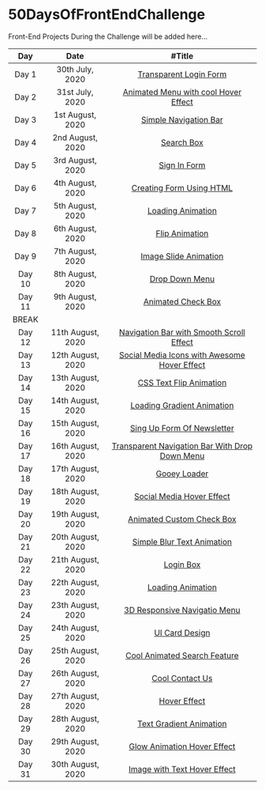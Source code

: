 # 50DaysOfFrontEndChallenge

Front-End Projects During the Challenge will be added here...

|  Day   |       Date        |                                           #Title                                            |
| :----: | :---------------: | :-----------------------------------------------------------------------------------------: |
| Day 1  |  30th July, 2020  |             [Transparent Login Form](https://codepen.io/aakrity17/pen/PoZrezr)              |
| Day 2  |  31st July, 2020  |      [Animated Menu with cool Hover Effect](https://codepen.io/aakrity17/pen/mdVNJJJ)       |
| Day 3  | 1st August, 2020  |              [Simple Navigation Bar](https://codepen.io/aakrity17/pen/wvMVyYq)              |
| Day 4  | 2nd August, 2020  |                   [Search Box](https://codepen.io/aakrity17/pen/gOPVNWX)                    |
| Day 5  | 3rd August, 2020  |                  [Sign In Form](https://codepen.io/aakrity17/pen/MWygvOe)                   |
| Day 6  | 4th August, 2020  |            [Creating Form Using HTML](https://codepen.io/aakrity17/pen/ExKYePg)             |
| Day 7  | 5th August, 2020  |                [Loading Animation](https://codepen.io/aakrity17/pen/MWyWrWM)                |
| Day 8  | 6th August, 2020  |                 [Flip Animation](https://codepen.io/aakrity17/pen/rNeaBem)                  |
| Day 9  | 7th August, 2020  |            [Image Slide Animation](https://codepen.io/aakrity17/details/bGpNYjo)            |
| Day 10 | 8th August, 2020  |                 [Drop Down Menu](https://codepen.io/aakrity17/pen/vYGOYOq)                  |
| Day 11 | 9th August, 2020  |               [Animated Check Box](https://codepen.io/aakrity17/pen/MWywjxg)                |
| BREAK  |
| Day 12 | 11th August, 2020 |    [Navigation Bar with Smooth Scroll Effect](https://codepen.io/aakrity17/pen/ZEWbWYz)     |
| Day 13 | 12th August, 2020 |  [Social Media Icons with Awesome Hover Effect](https://codepen.io/aakrity17/pen/qBZOvGg)   |
| Day 14 | 13th August, 2020 |             [CSS Text Flip Animation](https://codepen.io/aakrity17/pen/ExKPLmG)             |
| Day 15 | 14th August, 2020 |           [Loading Gradient Animation](https://codepen.io/aakrity17/pen/MWyyYdP)            |
| Day 16 | 15th August, 2020 |           [Sing Up Form Of Newsletter](https://codepen.io/aakrity17/pen/mdPPqPK)            |
| Day 17 | 16th August, 2020 | [Transparent Navigation Bar With Drop Down Menu ](https://codepen.io/aakrity17/pen/eYZZXpN) |
| Day 18 | 17th August, 2020 |                  [Gooey Loader](https://codepen.io/aakrity17/pen/OJNXPGb)                   |
| Day 19 | 18th August, 2020 |            [Social Media Hover Effect](https://codepen.io/aakrity17/pen/abNZRLg)            |
| Day 20 | 19th August, 2020 |            [Animated Custom Check Box](https://codepen.io/aakrity17/pen/RwaGxEz)            |
| Day 21 | 20th August, 2020 |           [Simple Blur Text Animation](https://codepen.io/aakrity17/pen/abNmgep)            |
| Day 22 | 21th August, 2020 |                    [Login Box](https://codepen.io/aakrity17/pen/abNBGzB)                    |
| Day 23 | 22th August, 2020 |                [Loading Animation](https://codepen.io/aakrity17/pen/wvGobgM)                |
| Day 24 | 23th August, 2020 |          [3D Responsive Navigatio Menu](https://codepen.io/aakrity17/pen/PoNWprv)           |
| Day 25 | 24th August, 2020 |                 [UI Card Design ](https://codepen.io/aakrity17/pen/NWNdebe)                 |
| Day 26 | 25th August, 2020 |          [Cool Animated Search Feature](https://codepen.io/aakrity17/pen/oNxZPzz)           |
| Day 27 | 26th August, 2020 |                 [Cool Contact Us](https://codepen.io/aakrity17/pen/xxVqoPB)                 |
| Day 28 | 27th August, 2020 |                  [ Hover Effect](https://codepen.io/aakrity17/pen/xxVqoPB)                  |
| Day 29 | 28th August, 2020 |            [ Text Gradient Animation](https://codepen.io/aakrity17/pen/KKzqPQw)             |
| Day 30 | 29th August, 2020 |          [ Glow Animation Hover Effect](https://codepen.io/aakrity17/pen/poywpeK)           |
| Day 31 | 30th August, 2020 |          [ Image with Text Hover Effect](https://codepen.io/aakrity17/pen/gOrRQXY)          |
